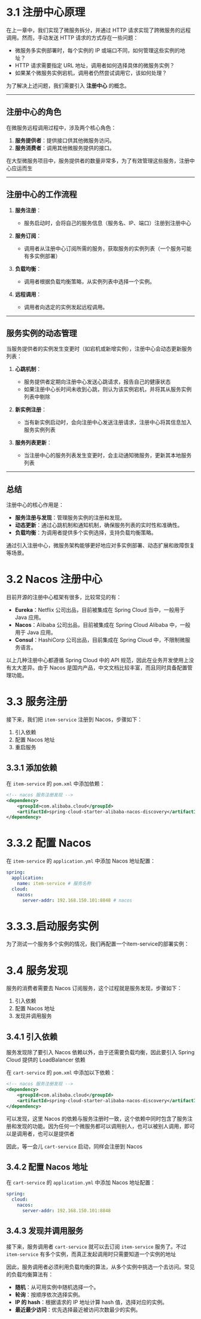 # 3.1 注册中心原理

在上一章中，我们实现了微服务拆分，并通过 HTTP 请求实现了跨微服务的远程调用。然而，手动发送 HTTP 请求的方式存在一些问题：

- 微服务多实例部署时，每个实例的 IP 或端口不同，如何管理这些实例的地址？
- HTTP 请求需要指定 URL 地址，调用者如何选择具体的微服务实例？
- 如果某个微服务实例宕机，调用者仍然尝试调用它，该如何处理？

为了解决上述问题，我们需要引入 **注册中心** 的概念。

---

## 注册中心的角色

在微服务远程调用过程中，涉及两个核心角色：

1. **服务提供者**：提供接口供其他微服务访问。
2. **服务消费者**：调用其他微服务提供的接口。

在大型微服务项目中，服务提供者的数量非常多，为了有效管理这些服务，注册中心应运而生

---

## 注册中心的工作流程

1. **服务注册**：
   - 服务启动时，会将自己的服务信息（服务名、IP、端口）注册到注册中心

2. **服务订阅**：
   - 调用者从注册中心订阅所需的服务，获取服务的实例列表（一个服务可能有多实例部署）

3. **负载均衡**：
   - 调用者根据负载均衡策略，从实例列表中选择一个实例。

4. **远程调用**：
   - 调用者向选定的实例发起远程调用。

---

## 服务实例的动态管理

当服务提供者的实例发生变更时（如宕机或新增实例），注册中心会动态更新服务列表：

1. **心跳机制**：
   - 服务提供者定期向注册中心发送心跳请求，报告自己的健康状态
   - 如果注册中心长时间未收到心跳，则认为该实例宕机，并将其从服务实例列表中剔除

2. **新实例注册**：
   - 当有新实例启动时，会向注册中心发送注册请求，注册中心将其信息加入服务实例列表

3. **服务列表更新**：
   - 当注册中心的服务列表发生变更时，会主动通知微服务，更新其本地服务列表

---

## 总结

注册中心的核心作用是：
- **服务注册与发现**：管理服务实例的注册和发现。
- **动态更新**：通过心跳机制和通知机制，确保服务列表的实时性和准确性。
- **负载均衡**：为调用者提供多个实例选择，支持负载均衡策略。

通过引入注册中心，微服务架构能够更好地应对多实例部署、动态扩展和故障恢复等场景。

# 3.2 Nacos 注册中心

目前开源的注册中心框架有很多，比较常见的有：

- **Eureka**：Netflix 公司出品，目前被集成在 Spring Cloud 当中，一般用于 Java 应用。
- **Nacos**：Alibaba 公司出品，目前被集成在 Spring Cloud Alibaba 中，一般用于 Java 应用。
- **Consul**：HashiCorp 公司出品，目前集成在 Spring Cloud 中，不限制微服务语言。

以上几种注册中心都遵循 Spring Cloud 中的 API 规范，因此在业务开发使用上没有太大差异。由于 Nacos 是国内产品，中文文档比较丰富，而且同时具备配置管理功能。

# 3.3 服务注册

接下来，我们把 `item-service` 注册到 Nacos，步骤如下：

1. 引入依赖
2. 配置 Nacos 地址
3. 重启服务

## 3.3.1 添加依赖

在 `item-service` 的 `pom.xml` 中添加依赖：

```xml
<!-- nacos 服务注册发现 -->
<dependency>
    <groupId>com.alibaba.cloud</groupId>
    <artifactId>spring-cloud-starter-alibaba-nacos-discovery</artifactId>
</dependency>
```

# 3.3.2 配置 Nacos

在 `item-service` 的 `application.yml` 中添加 Nacos 地址配置：

```yaml
spring:
  application:
    name: item-service # 服务名称
  cloud:
    nacos:
      server-addr: 192.168.150.101:8848 # nacos
```

# 3.3.3.启动服务实例
为了测试一个服务多个实例的情况，我们再配置一个item-service的部署实例：

# 3.4 服务发现

服务的消费者需要去 Nacos 订阅服务，这个过程就是服务发现，步骤如下：

1. 引入依赖
2. 配置 Nacos 地址
3. 发现并调用服务

## 3.4.1 引入依赖

服务发现除了要引入 Nacos 依赖以外，由于还需要负载均衡，因此要引入 Spring Cloud 提供的 LoadBalancer 依赖

在 `cart-service` 的 `pom.xml` 中添加以下依赖：

```xml
<!-- nacos 服务注册发现 -->
<dependency>
    <groupId>com.alibaba.cloud</groupId>
    <artifactId>spring-cloud-starter-alibaba-nacos-discovery</artifactId>
</dependency>
```

可以发现，这里 Nacos 的依赖与服务注册时一致，这个依赖中同时包含了服务注册和发现的功能。因为任何一个微服务都可以调用别人，也可以被别人调用，即可以是调用者，也可以是提供者

因此，等一会儿 `cart-service` 启动，同样会注册到 Nacos

## 3.4.2 配置 Nacos 地址

在 `cart-service` 的 `application.yml` 中添加 Nacos 地址配置：

```yaml
spring:
  cloud:
    nacos:
      server-addr: 192.168.150.101:8848
```
## 3.4.3 发现并调用服务

接下来，服务调用者 `cart-service` 就可以去订阅 `item-service` 服务了。不过 `item-service` 有多个实例，而真正发起调用时只需要知道一个实例的地址

因此，服务调用者必须利用负载均衡的算法，从多个实例中挑选一个去访问。常见的负载均衡算法有：

- **随机**：从可用实例中随机选择一个。
- **轮询**：按顺序依次选择实例。
- **IP 的 hash**：根据请求的 IP 地址计算 hash 值，选择对应的实例。
- **最近最少访问**：优先选择最近被访问次数最少的实例。
